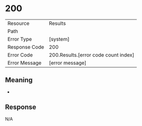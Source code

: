 # 200

|                                       |                                                 |
| ------------------------------------- | ----------------------------------------------- |
| Resource                              | Results                                         |
| Path                                  |                                            |
| Error Type                            | [system]                                       |
| Response Code                         | 200                                              |
| Error Code                            | 200.Results.[error code count index]                                     |
| Error Message                         | [error message] |

## Meaning
-

## Response


N/A

